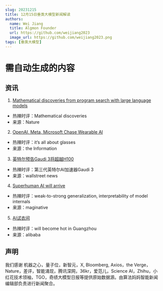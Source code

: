 ```yaml
---
slug: 20231215
title: 12月15日垂类大模型新闻解读
authors:
  name: Wei Jiang
  title: Algmon Founder
  url: https://github.com/weijiang2023
  image_url: https://github.com/weijiang2023.png
tags: [垂类大模型]
---
```


# 需自动生成的内容
## 资讯

1. [Mathematical discoveries from program search with large language models](https://www.nature.com/articles/s41586-023-06924-6)
* 热辣时评：Mathematical discoveries
* 来源：Nature

2. [OpenAI, Meta, Microsoft Chase Wearable AI](https://www.theinformation.com/articles/tech-giants-chase-wearable-ai)
* 热辣时评：it’s all about glasses
* 来源：the Information

3. [英特尔预告Gaudi 3将超越H100](https://wallstreetcn.com/articles/3704297?keyword=%E8%8B%B1%E7%89%B9%E5%B0%94)
* 热辣时评：第三代英特尔AI加速器Gaudi 3
* 来源：wallstreet news

4. [Superhuman AI will arrive](https://www.maginative.com/article/openai-launches-10-million-in-research-grants-for-aligning-superintelligent-ai/)
* 热辣时评：weak-to-strong generalization, interpretability of model internals
* 来源：maginative

5. [AI试衣间](https://github.com/HumanAIGC/OutfitAnyone)
* 热辣时评：will become hot in Guangzhou
* 来源：alibaba

## 声明

我们感谢 机器之心，量子位，新智元，X, Bloomberg, Axios，the Verge，Nature，差评，智能涌现，腾讯深网，36kr，爱范儿，Science AI，Zhihu，小红花技术领袖，TGO，奇绩大模型日报等提供原始数据源。由算法妈妈智能新闻编辑部负责进行新闻聚合。